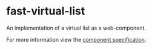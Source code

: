 # fast-virtual-list
An implementation of a virtual list as a web-component.

For more information view the [component specification](../../../fast-foundation/src/virtual-list/virtual-list.spec.md).